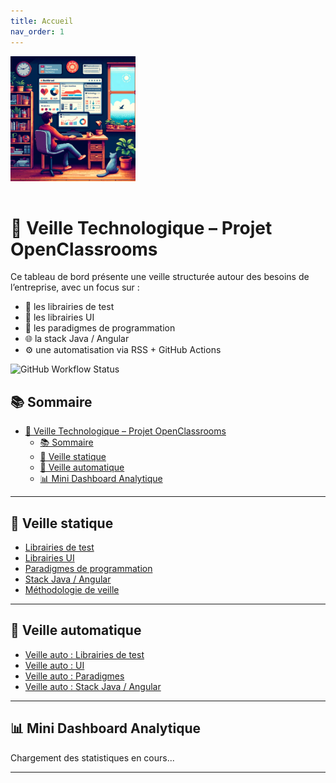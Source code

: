 ```yaml
---
title: Accueil
nav_order: 1
---
```


<img src="assets/images/veille_tech.webp" alt="Logo de la veille" width="200" style="margin-bottom: 1rem;" />

# 👀 Veille Technologique – Projet OpenClassrooms

Ce tableau de bord présente une veille structurée autour des besoins de l’entreprise, avec un focus sur :

- 🔬 les librairies de test
- 🎨 les librairies UI
- 🧠 les paradigmes de programmation
- 🌐 la stack Java / Angular
- ⚙️ une automatisation via RSS + GitHub Actions

![GitHub Workflow Status](https://github.com/Escanor1986/veille_techno-OC/actions/workflows/rss.yml/badge.svg)

## 📚 Sommaire

- [👀 Veille Technologique – Projet OpenClassrooms](#-veille-technologique--projet-openclassrooms)
  - [📚 Sommaire](#-sommaire)
  - [📝 Veille statique](#-veille-statique)
  - [🔄 Veille automatique](#-veille-automatique)
  - [📊 Mini Dashboard Analytique](#-mini-dashboard-analytique)

---

## 📝 Veille statique

- [Librairies de test](tests.md)
- [Librairies UI](ui.md)
- [Paradigmes de programmation](paradigmes.md)
- [Stack Java / Angular](stack.md)
- [Méthodologie de veille](methodologie.md)

---

## 🔄 Veille automatique

- [Veille auto : Librairies de test](auto_tests.md)
- [Veille auto : UI](auto_ui.md)
- [Veille auto : Paradigmes](auto_paradigmes.md)
- [Veille auto : Stack Java / Angular](auto_stack.md)

---

## 📊 Mini Dashboard Analytique

<div id="dashboard-stats">
  <p>Chargement des statistiques en cours...</p>
</div>

<script src="assets/js/stats.js"></script>

---
